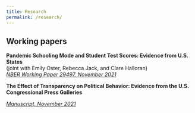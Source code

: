 ```yaml
---
title: Research
permalink: /research/
---
```


## Working papers


**Pandemic Schooling Mode and Student Test Scores: Evidence from U.S. States**  
  (joint with Emily Oster, Rebecca Jack, and Clare Halloran)  
  *[NBER Working Paper 29497, November 2021](/files/Oster_Pandemic_Test_Scores_Updated.pdf)*  

**The Effect of Transparency on Political Behavior: Evidence from the U.S. Congressional Press Galleries**
  
  *[Manuscript, November 2021](/files/pressgalleries.pdf)*
  
  




 
 
